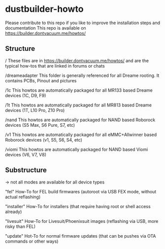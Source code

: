 # dustbuilder-howto
Please contribute to this repo if you like to improve the installation steps and documentation
This repo is available on https://builder.dontvacuum.me/howtos/

## Structure
/ These files are in https://builder.dontvacuum.me/howtos/ and are the typical how-tos that are linked in forums or chats

/dreameadapter This folder is generally referenced for all Dreame rooting. It contains PCBs, Pinout and pictures

/1c This howtos are automatically packaged for all MR133 based Dreame devices (1C, D9, F9)

/1t This howtos are automatically packaged for all MR813 based Dreame devices (1T, L10 Pro, Z10 Pro)

/nand This howtos are automatically packaged for NAND based Roborock devices (S5 Max, S6 Pure, S7, etc)

/v1 This howtos are automatically packaged for all eMMC+Allwinner based Roborock devices (v1, S5, S6, S4, etc)

/viomi This howtos are automatically packaged for NAND based Viomi devices (V6, V7, V8)

## Substructure
-> not all modes are available for all device types

"fel" How-To for FEL build firmwares (autoroot via USB FEX mode, without actual reflashing)

"installer" How-To for installers (that require having root or shell access already)

"livesuit" How-To for Livesuit/Phoenixsuit images (reflashing via USB, more risky than FEL)

"update" Hot-To for normal firmware updates (that can be pushes via OTA commands or other ways)
